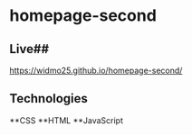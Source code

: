 ﻿# homepage-second

## Live##
https://widmo25.github.io/homepage-second/
## Technologies
**CSS
**HTML
**JavaScript

